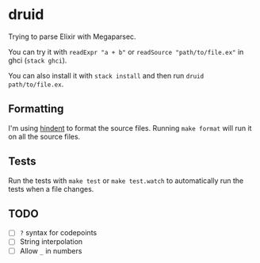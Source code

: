 # druid

Trying to parse Elixir with Megaparsec.

You can try it with `readExpr "a + b"` or `readSource "path/to/file.ex"` in ghci (`stack ghci`).

You can also install it with `stack install` and then run `druid path/to/file.ex`.

## Formatting

I'm using [hindent](https://github.com/chrisdone/hindent) to format the source files. Running `make format` will run it on all the source files.

## Tests

Run the tests with `make test` or `make test.watch` to automatically run the tests when a file changes.

## TODO

 - [ ] `?` syntax for codepoints
 - [ ] String interpolation
 - [ ] Allow `_` in numbers
